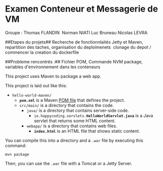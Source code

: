 # Examen Conteneur et Messagerie de VM
Groupe : Thomas FLANDIN 
Norman NIATI
Luc Bruneau
Nicolas LEVRA 

##Etapes du projets##
Recherche de fonctionnlaités Jetty et Maven, repartition des taches, organisation du deploimenets 
clonage du depot / commencer la creation du dockerfile

##Probleme rencontrés :##
Fichier POM, Commande NVM package, variables d'environnement dans les conteneurs



This project uses Maven to package a web app.

This project is laid out like this:

- `hello-world-maven/`
  - **`pom.xml`** is a Maven [POM file](https://maven.apache.org/pom.html) that defines the project.
  - `src/main/` is a directory that contains the code.
    - `java/` is a directory that contains server-side code.
      - `io.happycoding.servlets.`**`HelloWorldServlet.java`** is a Java servlet that returns some HTML content.
    - `webapp/` is a directory that contains web files.
      - **`index.html`** is an HTML file that shows static content.

You can compile this into a directory and a `.war` file by executing this command:

```
mvn package
```

Then, you can use the `.war` file with a Tomcat or a Jetty Server.
